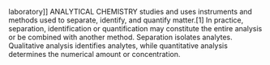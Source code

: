 laboratory]] ANALYTICAL CHEMISTRY studies and uses instruments and methods used to separate, identify, and quantify matter.[1] In practice, separation, identification or quantification may constitute the entire analysis or be combined with another method. Separation isolates analytes. Qualitative analysis identifies analytes, while quantitative analysis determines the numerical amount or concentration.
